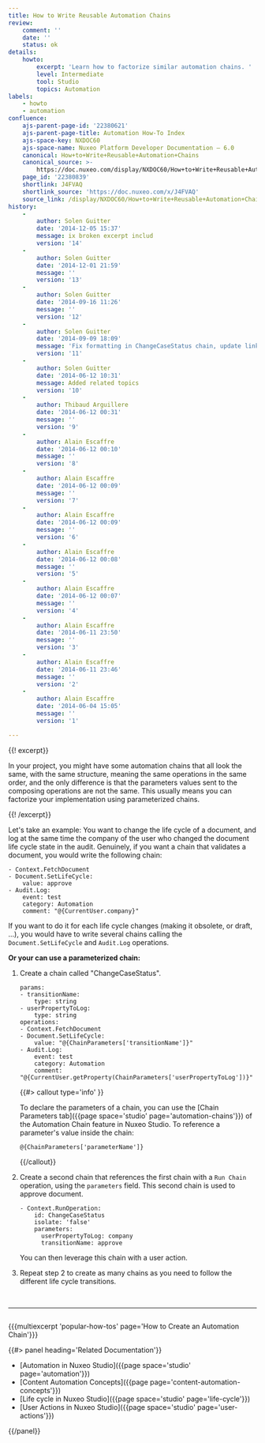 ```yaml
---
title: How to Write Reusable Automation Chains
review:
    comment: ''
    date: ''
    status: ok
details:
    howto:
        excerpt: 'Learn how to factorize similar automation chains. '
        level: Intermediate
        tool: Studio
        topics: Automation
labels:
    - howto
    - automation
confluence:
    ajs-parent-page-id: '22380621'
    ajs-parent-page-title: Automation How-To Index
    ajs-space-key: NXDOC60
    ajs-space-name: Nuxeo Platform Developer Documentation — 6.0
    canonical: How+to+Write+Reusable+Automation+Chains
    canonical_source: >-
        https://doc.nuxeo.com/display/NXDOC60/How+to+Write+Reusable+Automation+Chains
    page_id: '22380839'
    shortlink: J4FVAQ
    shortlink_source: 'https://doc.nuxeo.com/x/J4FVAQ'
    source_link: /display/NXDOC60/How+to+Write+Reusable+Automation+Chains
history:
    - 
        author: Solen Guitter
        date: '2014-12-05 15:37'
        message: ix broken excerpt includ
        version: '14'
    - 
        author: Solen Guitter
        date: '2014-12-01 21:59'
        message: ''
        version: '13'
    - 
        author: Solen Guitter
        date: '2014-09-16 11:26'
        message: ''
        version: '12'
    - 
        author: Solen Guitter
        date: '2014-09-09 18:09'
        message: 'Fix formatting in ChangeCaseStatus chain, update links'
        version: '11'
    - 
        author: Solen Guitter
        date: '2014-06-12 10:31'
        message: Added related topics
        version: '10'
    - 
        author: Thibaud Arguillere
        date: '2014-06-12 00:31'
        message: ''
        version: '9'
    - 
        author: Alain Escaffre
        date: '2014-06-12 00:10'
        message: ''
        version: '8'
    - 
        author: Alain Escaffre
        date: '2014-06-12 00:09'
        message: ''
        version: '7'
    - 
        author: Alain Escaffre
        date: '2014-06-12 00:09'
        message: ''
        version: '6'
    - 
        author: Alain Escaffre
        date: '2014-06-12 00:08'
        message: ''
        version: '5'
    - 
        author: Alain Escaffre
        date: '2014-06-12 00:07'
        message: ''
        version: '4'
    - 
        author: Alain Escaffre
        date: '2014-06-11 23:50'
        message: ''
        version: '3'
    - 
        author: Alain Escaffre
        date: '2014-06-11 23:46'
        message: ''
        version: '2'
    - 
        author: Alain Escaffre
        date: '2014-06-04 15:05'
        message: ''
        version: '1'

---
```

{{! excerpt}}

In your project, you might have some automation chains that all look the same, with the same structure, meaning the same operations in the same order, and the only difference is that the parameters values sent to the composing operations are not the same. This usually means you can factorize your implementation using parameterized chains.

{{! /excerpt}}

Let's take an example: You want to change the life cycle of a document, and log at the same time the company of the user who changed the document life cycle state in the audit. Genuinely, if you want a chain that validates a document, you would write the following chain:

```
- Context.FetchDocument
- Document.SetLifeCycle:
    value: approve
- Audit.Log:
    event: test
    category: Automation
    comment: "@{CurrentUser.company}"
```

If you want to do it for each life cycle changes (making it obsolete, or draft, ...), you would have to write several chains calling the `Document.SetLifeCycle` and `Audit.Log` operations.

**Or your can use a parameterized chain:**

1.  Create a chain called "ChangeCaseStatus".

    ```
    params:
    - transitionName:
        type: string
    - userPropertyToLog:
        type: string
    operations:
    - Context.FetchDocument
    - Document.SetLifeCycle:
        value: "@{ChainParameters['transitionName']}"
    - Audit.Log:
        event: test
        category: Automation
        comment: "@{CurrentUser.getProperty(ChainParameters['userPropertyToLog'])}"
    ```

    {{#> callout type='info' }}

    To declare the parameters of a chain, you can use the&nbsp;[Chain Parameters tab]({{page space='studio' page='automation-chains'}})&nbsp;of the Automation Chain feature in Nuxeo Studio. To reference a parameter's value inside the chain:

    `@{ChainParameters['parameterName']}`

    {{/callout}}
2.  Create a second chain that references the first chain with a `Run Chain` operation, using the `parameters` field. This second chain is used to approve document.

    ```
    - Context.RunOperation:
        id: ChangeCaseStatus
        isolate: 'false'
        parameters:
          userPropertyToLog: company
          transitionName: approve
    ```

    You can then leverage this chain with a user action.

3.  Repeat step 2 to create as many chains as you need to follow the different life cycle transitions.

&nbsp;

* * *

<div class="row" data-equalizer data-equalize-on="medium"><div class="column medium-6">

{{{multiexcerpt 'popular-how-tos' page='How to Create an Automation Chain'}}}

</div><div class="column medium-6">{{#> panel heading='Related Documentation'}}

*   [Automation in Nuxeo Studio]({{page space='studio' page='automation'}})
*   [Content Automation Concepts]({{page page='content-automation-concepts'}})
*   [Life cycle in Nuxeo Studio]({{page space='studio' page='life-cycle'}})
*   [User Actions in Nuxeo Studio]({{page space='studio' page='user-actions'}})

{{/panel}}</div></div>